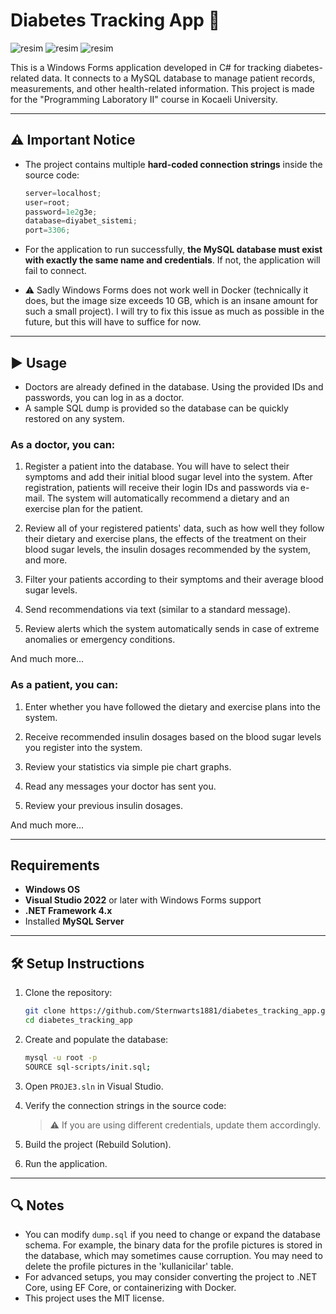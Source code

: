 # Diabetes Tracking App 🦥
![resim](https://github.com/user-attachments/assets/c92fef99-331b-4e5a-96aa-9c61bd166612)
![resim](https://github.com/user-attachments/assets/0ec54c17-8d38-4b20-88dd-89751daa3462)
![resim](https://github.com/user-attachments/assets/63556a37-cdb2-4e6d-9635-a41117309e44)




This is a Windows Forms application developed in C# for tracking diabetes-related data. It connects to a MySQL database to manage patient records, measurements, and other health-related information. This project is made for the "Programming Laboratory II" course in Kocaeli University.

---

## ⚠️ Important Notice

* The project contains multiple **hard-coded connection strings** inside the source code:

  ```csharp
  server=localhost;
  user=root;
  password=1e2g3e;
  database=diyabet_sistemi;
  port=3306;
  ```

* For the application to run successfully, **the MySQL database must exist with exactly the same name and credentials**. If not, the application will fail to connect.

* ⚠️ Sadly Windows Forms does not work well in Docker (technically it does, but the image size exceeds 10 GB, which is an insane amount for such a small project). I will try to fix this issue as much as possible in the future, but this will have to suffice for now.

---

## ▶️ Usage

* Doctors are already defined in the database. Using the provided IDs and passwords, you can log in as a doctor.
* A sample SQL dump is provided so the database can be quickly restored on any system.

### As a doctor, you can:

1. Register a patient into the database. You will have to select their symptoms and add their initial blood sugar level into the system.
   After registration, patients will receive their login IDs and passwords via e-mail. The system will automatically recommend a dietary and an exercise plan for the patient.

2. Review all of your registered patients' data, such as how well they follow their dietary and exercise plans, the effects of the treatment on their blood sugar levels, the insulin dosages recommended by the system, and more.

3. Filter your patients according to their symptoms and their average blood sugar levels.

4. Send recommendations via text (similar to a standard message).

5. Review alerts which the system automatically sends in case of extreme anomalies or emergency conditions.

And much more...

### As a patient, you can:

1. Enter whether you have followed the dietary and exercise plans into the system.

2. Receive recommended insulin dosages based on the blood sugar levels you register into the system.

3. Review your statistics via simple pie chart graphs.

4. Read any messages your doctor has sent you.

5. Review your previous insulin dosages.
 
And much more...

---

## Requirements

* **Windows OS**
* **Visual Studio 2022** or later with Windows Forms support
* **.NET Framework 4.x**
* Installed **MySQL Server**

---

## 🛠️ Setup Instructions

1. Clone the repository:

   ```bash
   git clone https://github.com/Sternwarts1881/diabetes_tracking_app.git
   cd diabetes_tracking_app
   ```

2. Create and populate the database:

   ```bash
   mysql -u root -p
   SOURCE sql-scripts/init.sql;
   ```

3. Open `PROJE3.sln` in Visual Studio.

4. Verify the connection strings in the source code:

   > ⚠️ If you are using different credentials, update them accordingly.

5. Build the project (Rebuild Solution).

6. Run the application.


---

## 🔍 Notes

* You can modify `dump.sql` if you need to change or expand the database schema. For example, the binary data for the profile pictures is stored in the database, which may sometimes cause corruption. You may need to delete the profile pictures in the 'kullanicilar' table.
* For advanced setups, you may consider converting the project to .NET Core, using EF Core, or containerizing with Docker.
* This project uses the MIT license.


